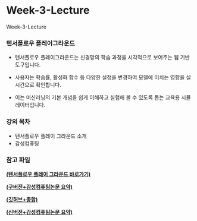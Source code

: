 # Week-3-Lecture
Week-3-Lecture

### 텐서플로우 플레이그라운드

* 텐서플로우 플레이그라운드는 신경망의 학습 과정을 시각적으로 보여주는 웹 기반 도구입니다.

* 사용자는 학습률, 활성화 함수 등 다양한 설정을 변경하여 모델에 미치는 영향을 실시간으로 확인합니다.

* 이는 머신러닝의 기본 개념을 쉽게 이해하고 실험해 볼 수 있도록 돕는 교육용 시뮬레이터입니다.

### 강의 목차

* 텐서플로우 플레이 그라운드 소개
* 감성컴퓨팅 

### 참고 파일

<b>[(텐서플로우 플레이 그라운드 바로가기)](https://playground.tensorflow.org/)</b> 

<b>[(구버전+감성컴퓨팅논문 요약)](https://github.com/choijonghong/Week-2-Lecture/blob/main/1.%20%EA%B0%90%EC%84%B1%EC%BB%B4%ED%93%A8%ED%8C%85%2B%EB%85%BC%EB%AC%B8%EC%9A%94%EC%95%BD(Affective%20computing).pdf)</b> 

<b>[(깃허브+종합)](https://github.com/choijonghong/Week-2-Lecture/blob/main/1.%20%EA%B9%83%ED%97%88%EB%B8%8C%2B%EC%A2%85%ED%95%A9%20.docx)</b> 

<b>[(신버전+감성컴퓨팅논문 요약)](https://github.com/choijonghong/Week-2-Lecture/blob/main/%EA%B0%90%EC%84%B1%EC%BB%B4%ED%93%A8%ED%8C%85%2B%EC%A2%85%ED%95%A9.pdf)</b> 



